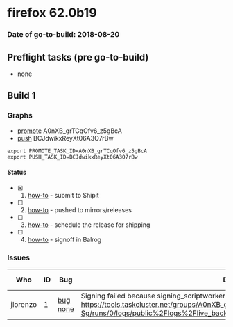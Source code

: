 # firefox 62.0b19

### Date of go-to-build: 2018-08-20

## Preflight tasks (pre go-to-build)
- none

## Build 1  

### Graphs
* [promote](https://tools.taskcluster.net/push-inspector/#/A0nXB_grTCqOfv6_z5gBcA) A0nXB_grTCqOfv6_z5gBcA
* [push](https://tools.taskcluster.net/push-inspector/#/BCJdwikxReyXt06A3O7rBw) BCJdwikxReyXt06A3O7rBw
```
export PROMOTE_TASK_ID=A0nXB_grTCqOfv6_z5gBcA
export PUSH_TASK_ID=BCJdwikxReyXt06A3O7rBw
```


#### Status
- [x] 1.  [how-to](https://wiki.mozilla.org/Release:Release_Automation_on_Mercurial:Starting_a_Release#Submit_to_Ship_It)  - submit to Shipit
- [ ] 2.  [how-to](https://github.com/mozilla-releng/releasewarrior-2.0/blob/master/docs/release-promotion/desktop/howto.md#push-artifacts-to-releases-directory)  - pushed to mirrors/releases
- [ ] 3.  [how-to](https://github.com/mozilla-releng/releasewarrior-2.0/blob/master/docs/release-promotion/desktop/howto.md#ship-the-release)  - schedule the release for shipping
- [ ] 4.  [how-to](https://github.com/mozilla-releng/releasewarrior-2.0/blob/master/docs/release-promotion/desktop/howto.md#obtain-sign-offs-for-changes)  - signoff in Balrog

### Issues
| Who                 | ID               | Bug                                                                 | Description                | Resolved                | Future Threat                |
| ------------------- | ---------------- | ------------------------------------------------------------------- | -------------------------- | ----------------------- | ---------------------------- |
| jlorenzo  | 1 | [bug none](https://bugzil.la/none)        | Signing failed because signing_scriptworker timed out fetching signed build https://tools.taskcluster.net/groups/A0nXB_grTCqOfv6_z5gBcA/tasks/AUpCwWOmQjyfdgdmSKX-Sg/runs/0/logs/public%2Flogs%2Flive_backing.log#L57. I reran it | False | True |

